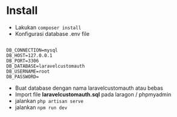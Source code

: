# Install
 - Lakukan ```composer install```
 - Konfigurasi database .env file
```

DB_CONNECTION=mysql
DB_HOST=127.0.0.1
DB_PORT=3306
DB_DATABASE=laravelcustomauth
DB_USERNAME=root
DB_PASSWORD=
```

- Buat database dengan nama laravelcustomauth atau  bebas
 - Import file <b>laravelcustomauth.sql</b> pada laragon / phpmyadmin
 - jalankan  ```php artisan serve```
 - jalankan ```npm run dev```
